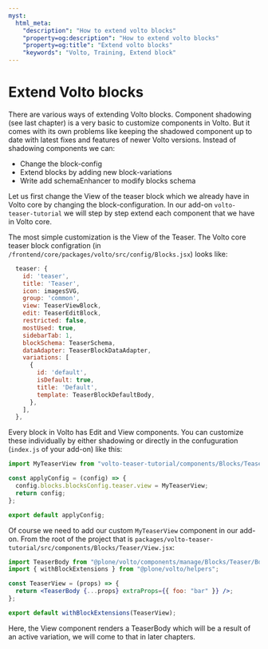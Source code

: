 ```yaml
---
myst:
  html_meta:
    "description": "How to extend volto blocks"
    "property=og:description": "How to extend volto blocks"
    "property=og:title": "Extend volto blocks"
    "keywords": "Volto, Training, Extend block"
---
```


# Extend Volto blocks

There are various ways of extending Volto blocks.
Component shadowing (see last chapter) is a very basic to customize components in Volto.
But it comes with its own problems like keeping the shadowed component up to date with latest fixes and features of newer Volto versions.
Instead of shadowing components we can:

- Change the block-config
- Extend blocks by adding new block-variations
- Write add schemaEnhancer to modify blocks schema

Let us first change the View of the teaser block which we already have in Volto core by changing the block-configuration.
In our add-on `volto-teaser-tutorial` we will step by step extend each component that we have in Volto core.

The most simple customization is the View of the Teaser. The Volto core teaser block configration (in `/frontend/core/packages/volto/src/config/Blocks.jsx`) looks like:

```js
  teaser: {
    id: 'teaser',
    title: 'Teaser',
    icon: imagesSVG,
    group: 'common',
    view: TeaserViewBlock,
    edit: TeaserEditBlock,
    restricted: false,
    mostUsed: true,
    sidebarTab: 1,
    blockSchema: TeaserSchema,
    dataAdapter: TeaserBlockDataAdapter,
    variations: [
      {
        id: 'default',
        isDefault: true,
        title: 'Default',
        template: TeaserBlockDefaultBody,
      },
    ],
  },
```

Every block in Volto has Edit and View components.
You can customize these individually by either shadowing or directly in the confuguration (`index.js` of your add-on) like this:

```js
import MyTeaserView from "volto-teaser-tutorial/components/Blocks/Teaser/View";

const applyConfig = (config) => {
  config.blocks.blocksConfig.teaser.view = MyTeaserView;
  return config;
};

export default applyConfig;
```

Of course we need to add our custom `MyTeaserView` component in our add-on.
From the root of the project that is `packages/volto-teaser-tutorial/src/components/Blocks/Teaser/View.jsx`:

```jsx
import TeaserBody from "@plone/volto/components/manage/Blocks/Teaser/Body";
import { withBlockExtensions } from "@plone/volto/helpers";

const TeaserView = (props) => {
  return <TeaserBody {...props} extraProps={{ foo: "bar" }} />;
};

export default withBlockExtensions(TeaserView);
```

Here, the View component renders a TeaserBody which will be a result of an active variation, we will come to that in later chapters.
